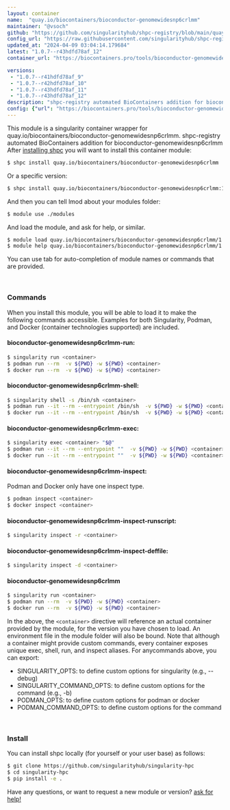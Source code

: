 ```yaml
---
layout: container
name:  "quay.io/biocontainers/bioconductor-genomewidesnp6crlmm"
maintainer: "@vsoch"
github: "https://github.com/singularityhub/shpc-registry/blob/main/quay.io/biocontainers/bioconductor-genomewidesnp6crlmm/container.yaml"
config_url: "https://raw.githubusercontent.com/singularityhub/shpc-registry/main/quay.io/biocontainers/bioconductor-genomewidesnp6crlmm/container.yaml"
updated_at: "2024-04-09 03:04:14.179684"
latest: "1.0.7--r43hdfd78af_12"
container_url: "https://biocontainers.pro/tools/bioconductor-genomewidesnp6crlmm"

versions:
 - "1.0.7--r41hdfd78af_9"
 - "1.0.7--r42hdfd78af_10"
 - "1.0.7--r43hdfd78af_11"
 - "1.0.7--r43hdfd78af_12"
description: "shpc-registry automated BioContainers addition for bioconductor-genomewidesnp6crlmm"
config: {"url": "https://biocontainers.pro/tools/bioconductor-genomewidesnp6crlmm", "maintainer": "@vsoch", "description": "shpc-registry automated BioContainers addition for bioconductor-genomewidesnp6crlmm", "latest": {"1.0.7--r43hdfd78af_12": "sha256:6c4b451068e43e005ef9090a7b53c89274a717022905809cfe01984aaeb28282"}, "tags": {"1.0.7--r41hdfd78af_9": "sha256:f445455a18f9d4be1183c9010b41085ac54391c28bdda59d5247828b1bc99a3c", "1.0.7--r42hdfd78af_10": "sha256:a48d16b712c8992819543c3ce43616d62ca140bb84b55289ff5ec14aa45fce19", "1.0.7--r43hdfd78af_11": "sha256:bdc170ec10204dd8b72d640ec8876576e2cabdf1a00ed0599aab229d69976113", "1.0.7--r43hdfd78af_12": "sha256:6c4b451068e43e005ef9090a7b53c89274a717022905809cfe01984aaeb28282"}, "docker": "quay.io/biocontainers/bioconductor-genomewidesnp6crlmm"}
---
```


This module is a singularity container wrapper for quay.io/biocontainers/bioconductor-genomewidesnp6crlmm.
shpc-registry automated BioContainers addition for bioconductor-genomewidesnp6crlmm
After [installing shpc](#install) you will want to install this container module:


```bash
$ shpc install quay.io/biocontainers/bioconductor-genomewidesnp6crlmm
```

Or a specific version:

```bash
$ shpc install quay.io/biocontainers/bioconductor-genomewidesnp6crlmm:1.0.7--r43hdfd78af_12
```

And then you can tell lmod about your modules folder:

```bash
$ module use ./modules
```

And load the module, and ask for help, or similar.

```bash
$ module load quay.io/biocontainers/bioconductor-genomewidesnp6crlmm/1.0.7--r43hdfd78af_12
$ module help quay.io/biocontainers/bioconductor-genomewidesnp6crlmm/1.0.7--r43hdfd78af_12
```

You can use tab for auto-completion of module names or commands that are provided.

<br>

### Commands

When you install this module, you will be able to load it to make the following commands accessible.
Examples for both Singularity, Podman, and Docker (container technologies supported) are included.

#### bioconductor-genomewidesnp6crlmm-run:

```bash
$ singularity run <container>
$ podman run --rm  -v ${PWD} -w ${PWD} <container>
$ docker run --rm  -v ${PWD} -w ${PWD} <container>
```

#### bioconductor-genomewidesnp6crlmm-shell:

```bash
$ singularity shell -s /bin/sh <container>
$ podman run --it --rm --entrypoint /bin/sh  -v ${PWD} -w ${PWD} <container>
$ docker run --it --rm --entrypoint /bin/sh  -v ${PWD} -w ${PWD} <container>
```

#### bioconductor-genomewidesnp6crlmm-exec:

```bash
$ singularity exec <container> "$@"
$ podman run --it --rm --entrypoint ""  -v ${PWD} -w ${PWD} <container> "$@"
$ docker run --it --rm --entrypoint ""  -v ${PWD} -w ${PWD} <container> "$@"
```

#### bioconductor-genomewidesnp6crlmm-inspect:

Podman and Docker only have one inspect type.

```bash
$ podman inspect <container>
$ docker inspect <container>
```

#### bioconductor-genomewidesnp6crlmm-inspect-runscript:

```bash
$ singularity inspect -r <container>
```

#### bioconductor-genomewidesnp6crlmm-inspect-deffile:

```bash
$ singularity inspect -d <container>
```



#### bioconductor-genomewidesnp6crlmm

```bash
$ singularity run <container>
$ podman run --rm  -v ${PWD} -w ${PWD} <container>
$ docker run --rm  -v ${PWD} -w ${PWD} <container>
```


In the above, the `<container>` directive will reference an actual container provided
by the module, for the version you have chosen to load. An environment file in the
module folder will also be bound. Note that although a container
might provide custom commands, every container exposes unique exec, shell, run, and
inspect aliases. For anycommands above, you can export:

 - SINGULARITY_OPTS: to define custom options for singularity (e.g., --debug)
 - SINGULARITY_COMMAND_OPTS: to define custom options for the command (e.g., -b)
 - PODMAN_OPTS: to define custom options for podman or docker
 - PODMAN_COMMAND_OPTS: to define custom options for the command

<br>

### Install

You can install shpc locally (for yourself or your user base) as follows:

```bash
$ git clone https://github.com/singularityhub/singularity-hpc
$ cd singularity-hpc
$ pip install -e .
```

Have any questions, or want to request a new module or version? [ask for help!](https://github.com/singularityhub/singularity-hpc/issues)